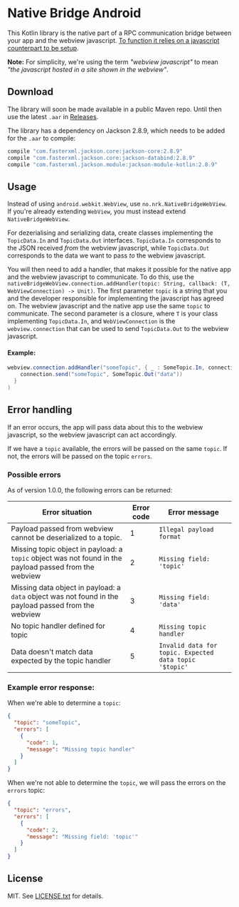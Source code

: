 # Native Bridge Android
This Kotlin library is the native part of a RPC communication bridge between your app and the webview javascript. [To function it relies on a javascript counterpart to be setup](https://github.com/nrkno/nativebridge-android/). 

**Note:** For simplicity, we're using the term *"webview javascript"* to mean *"the javascript hosted in a site shown in the webview"*.

## Download
The library will soon be made available in a public Maven repo. Until then use the latest `.aar` in [Releases](https://github.com/nrkno/nativebridge-android/releases).

The library has a dependency on Jackson 2.8.9, which needs to be added for the `.aar` to compile:
```gradle
compile "com.fasterxml.jackson.core:jackson-core:2.8.9"
compile "com.fasterxml.jackson.core:jackson-databind:2.8.9"
compile "com.fasterxml.jackson.module:jackson-module-kotlin:2.8.9"
```

## Usage
Instead of using ```android.webkit.WebView```, use ```no.nrk.NativeBridgeWebView```. If you're already extending ```WebView```, you must instead extend ```NativeBridgeWebView```.

For dezerialising and serializing data, create classes implementing the ```TopicData.In``` and ```TopicData.Out``` interfaces. ```TopicData.In``` corresponds to the JSON received _from_ the webview javascript, while ```TopicData.Out``` corresponds to the data we want to pass _to_ the webview javascript.

You will then need to add a handler, that makes it possible for the native app and the webview javascript to communicate. To do this, use the `nativeBridgeWebView.connection.addHandler(topic: String, callback: (T, WebViewConnection) -> Unit)`. The first parameter `topic` is a string that you and the developer responsible for implementing the javascript has agreed on. The webview javascript and the native app use the same `topic` to communicate. The second parameter is a closure, where `T` is your class implementing `TopicData.In`, and `WebViewConnection` is the `webview.connection` that can be used to send `TopicData.Out` to the webview javascript. 

#### Example:
```java
webview.connection.addHandler("someTopic", { _ : SomeTopic.In, connection ->
    connection.send("someTopic", SomeTopic.Out("data"))
  }
)
```

## Error handling
If an error occurs, the app will pass data about this to the webview javascript, so the webview javascript can act accordingly. 

If we have a `topic` available, the errors will be passed on the same `topic`. If not, the errors will be passed on the topic `errors`.

### Possible errors
As of version 1.0.0, the following errors can be returned:

| Error situation | Error code | Error message |
| --- | --- | --- |
| Payload passed from webview cannot be deserialized to a topic.  | 1  | ```Illegal payload format``` |
| Missing topic object in payload: a `topic` object was not found in the payload passed from the webview  | 2  | ```Missing field: 'topic'```  |
| Missing data object in payload: a `data` object was not found in the payload passed from the webview  | 3  | ```Missing field: 'data'```  |
| No topic handler defined for topic  | 4  | ```Missing topic handler```  |
| Data doesn't match data expected by the topic handler  | 5  | ```Invalid data for topic. Expected data topic '$topic'```  |

### Example error response:
When we're able to determine a `topic`:
```json
{
  "topic": "someTopic",
  "errors": [
    {
      "code": 1,
      "message": "Missing topic handler"
    }
  ]
}
```

When we're not able to determine the `topic`, we will pass the errors on the `errors` topic:
```json
{
  "topic": "errors",
  "errors": [
    {
      "code": 2,
      "message": "Missing field: 'topic'"
    }
  ]
}
```

## License
MIT. See [LICENSE.txt](https://github.com/nrkno/nativebridge-android/blob/master/LICENSE.txt) for details.
